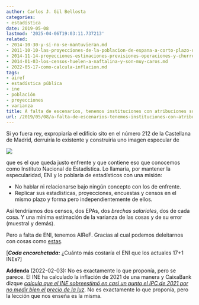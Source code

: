 ```yaml
---
author: Carlos J. Gil Bellosta
categories:
- estadística
date: 2019-05-08
lastmod: '2025-04-06T19:03:11.737213'
related:
- 2014-10-30-y-si-no-se-mantuvieran.md
- 2011-10-10-las-proyecciones-de-la-poblacion-de-espana-a-corto-plazo-del-ine-no-valen-para-un-carajo.md
- 2014-11-14-proyecciones-estimaciones-previsiones-operaciones-y-churros.md
- 2014-01-03-los-censos-huelen-a-naftalina-y-son-muy-caros.md
- 2022-05-17-como-calcula-inflacion.md
tags:
- airef
- estadística pública
- ine
- población
- proyecciones
- varianza
title: A falta de escenarios, tenemos instituciones con atribuciones solapadas
url: /2019/05/08/a-falta-de-escenarios-tenemos-instituciones-con-atribuciones-solapadas/
---
```


Si yo fuera rey, expropiaría el edificio sito en el número 212 de la Castellana de Madrid, derruiría lo existente y construiría uno imagen especular de

![](/wp-uploads/2019/05/Edificio_del_I.N.E._Madrid_03.jpg#center)

que es el que queda justo enfrente y que contiene eso que conocemos como Instituto Nacional de Estadística. Lo llamaría, por mantener la especularidad, ENI y lo poblaría de estadísticos con una misión:

* No hablar ni relacionarse bajo ningún concepto con los de enfrente.
* Replicar sus estadísticas, proyecciones, encuestas y censos en el mismo plazo y forma pero independientemente de ellos.

Así tendríamos dos censos, dos EPAs, dos _brechas salariales_, dos de cada cosa. Y una mínima estimación de la varianza de las cosas y de su error (muestral y demás).

Pero a falta de ENI, tenemos AIReF. Gracias al cual podemos deleitarnos con cosas como [estas](http://nadaesgratis.es/j-ignacio-conde-ruiz/nuevas-proyecciones-demograficas-ine-vs-airef).

[**_Coda encorchetada:_** ¿Cuánto más costaría el ENI que los actuales 17+1 INEs?]

**Addenda** (2022-02-03): No es exactamente lo que proponía, pero se parece. El INE ha calculado la inflación de 2021 de una manera y CaixaBank dizque [_calcula que el INE sobreestimó en casi un punto el IPC de 2021 por no medir bien el precio de la luz_](https://www.eldiario.es/economia/caixabank-calcula-ine-sobreestimo-punto-ipc-2021-no-medir-precio-luz_1_8710070.html). No es exactamente lo que proponía, pero la lección que nos enseña es la misma.